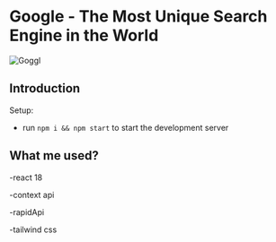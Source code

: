 # Google - The Most Unique Search Engine in the World

![Goggl](https://i.ibb.co/yQdYhtq/image.png)

## Introduction

Setup:

- run `npm i && npm start` to start the development server

## What me used?

-react 18

-context api

-rapidApi

-tailwind css
